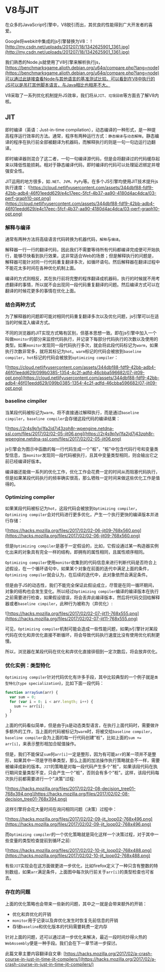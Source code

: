 # V8与JIT
在众多的JavaScript引擎中，V8脱引而出，其优良的性能得到广大开发者的喜爱。

Google将webkit中集成的js引擎替换为V8：
![http://my.csdn.net/uploads/201207/18/1342625901_1361.jpg](http://my.csdn.net/uploads/201207/18/1342625901_1361.jpg)

我们熟悉的Node.js就使用了V8引擎来解析执行js，[https://benchmarksgame.alioth.debian.org/u64q/compare.php?lang=node](https://benchmarksgame.alioth.debian.org/u64q/compare.php?lang=node)可以通过此链接查看Node与其他语言的基准测试比较。可以看到在V8中执行的JS可以是吊打其他脚本语言，与Java相比也相差不大。

V8采取了一系列优化机制提升JS效率，我们将从`JIT`、`垃圾回收`等方面去了解V8内核。

## JIT
即时编译（英语：Just-in-time compilation），动态编译的一种形式，是一种提高程序运行效率的方法。通常，程序有两种运行方式：`静态编译`与`动态解释`。静态编译的程序在执行前全部被翻译为机器码，而解释执行的则是一句一句边运行边翻译。

即时编译器则混合了这二者，一句一句编译源代码，但是会将翻译过的代码缓存起来以降低性能损耗。相对于静态编译代码，即时编译的代码可以处理延迟绑定并增强安全性。

JIT运用的地方很多，如`.NET`、`JVM`、`PyPy`等。在多个JS引擎均使用JIT技术提升js执行速度：
![https://cloud.netlifyusercontent.com/assets/344dbf88-fdf9-42bb-adb4-46f01eedd629/e4c17eec-5fcf-4b37-aa90-4180d4ac4dca/03-perf-graph10-opt.png](https://cloud.netlifyusercontent.com/assets/344dbf88-fdf9-42bb-adb4-46f01eedd629/e4c17eec-5fcf-4b37-aa90-4180d4ac4dca/03-perf-graph10-opt.png)

### 解释与编译
通常有两种方法将高级语言代码转换为机器代码，`解释`与`编译`。

解释器一行一行的翻译代码，因此我们不需要等待所有代码都编译完成便可开始执行，能够尽快看到执行效果，这非常适合Web的场景；但是解释执行的问题是，解释器可能针对同一行代码重复翻译多次，如循环语句。然后解释器在翻译过程中不能花太多时间在各种优化机制上面。

编译的方式则相反，其在执行前将完整的程序翻译成机器码，执行的时候就不用考虑翻译的事情，所以就不会出现同一段代码重复翻译的问题。然后编译方式可以在翻译的时候花更多的事情在优化上面。

### 结合两种方式

为了解释器的问题即可能对相同代码重复翻译多次以及优化问题，js引擎可以在适当的时候混入编译方式。

不同的浏览器的JIT实现方式略有区别，但基本思想一致。即在js引擎中加入一个叫做`monitor`的部分来监控代码执行，并记录下每部分代码执行的次数以及使用的类型。如果`monitor`发现同一段代码执行多次，就会将此段代码标记为`warm`，如果执行次数非常多，就将其标记为`hot`。`warm`标记的代码会被放到`baseline compiler`，`hot`标记的代码会被放到`optimizing compiler`：

![https://cloud.netlifyusercontent.com/assets/344dbf88-fdf9-42bb-adb4-46f01eedd629/099b0385-1354-4c2f-adfd-46cbba596682/07-jit09-opt.png](https://cloud.netlifyusercontent.com/assets/344dbf88-fdf9-42bb-adb4-46f01eedd629/099b0385-1354-4c2f-adfd-46cbba596682/07-jit09-opt.png)

### baseline cimpiler
当某段代码被标记为`warm`，将不直接通过解释执行，而是通过`baseline cimpiler`，`baseline compiler`会存储这段代码的编译结果：

![https://2r4s9p1yi1fa2jd7j43zph8r-wpengine.netdna-ssl.com/files/2017/02/02-05-jit06.png](https://2r4s9p1yi1fa2jd7j43zph8r-wpengine.netdna-ssl.com/files/2017/02/02-05-jit06.png)

js引擎会为图示中函数的每一行代码生成一个"桩"，"桩"中包含代码行号和变量类型信息，当`monitor`发现同一段代码被执行，且其中变量类型相同，则会输出它之前已经编译好版本。

编译器还能做一系列的优化工作，优化工作会花费一定的时间从而阻塞代码执行，但是如果某段代码执行的频率确实很高，那么牺牲一定时间来做这些优化工作是值得的。

### Optimizing compiler
如果某段代码被标记为`hot`，这段代码会被放到`Optimizing compiler`，`Optimizing compiler`会对代码进行更多优化，产生一个执行更快的编译版本并进行存储：

![https://hacks.mozilla.org/files/2017/02/02-06-jit09-768x560.png](https://hacks.mozilla.org/files/2017/02/02-06-jit09-768x560.png)

但是`Optimizing compiler`是基于一定假设的，比如，它假设通过某一构造器实例化出来的对象具有完全一样的结构，即拥有的属性相同，且属性顺序相同。

`Optimizing compiler`使用`monitor`收集到的代码信息来进行判断代码是否符合上述假设，在一个循环语句中，如果某个对象在前面的迭代中满足上面的条件，`Optimizing compiler`就会认为，在后续的迭代中，此对象依然会满足条件。

但是由于JS的动态性，我们不能完全保证此假设成立，尽管是在同一循环期间，对象的结构也会发生变化。所以经过`Optimizing compiler`编译的编译版本在执行之前需要进行检查，如果假设错误，将会丢弃此编译版本，然后将代码交回给解释器或者`baseline cimpiler`，此种行为被称为（弃优化）:

![https://hacks.mozilla.org/files/2017/02/02-07-jit11-768x555.png](https://hacks.mozilla.org/files/2017/02/02-07-jit11-768x555.png)

可见，`Optimizing compiler`机制可能会造成一些性能问题，如果js引擎针对某段代码在优化和弃优化直接不断循环，将会导致代码执行速度比没有使用优化机制更慢。

所以，浏览器在某段代码在优化和弃优化直接徘徊到一定次数后，将会放弃优化。

### 优化实例：类型特化

`Optimizing compiler`针对代码优化有许多手段，其中比较典型的一个例子就是`类型特化`(`type specialization`)，比如下面一段代码：
```js
function arraySum(arr) {
  var sum = 0;
  for (var i = 0; i < arr.length; i++) {
    sum += arr[i];
  }
}
```
上面的代码看似简单，但是由于js是动态类型语言，在执行上面代码时，需要做许多额外的工作，当上面的代码被标记为`warm`时，将被交给`baseline compiler`，`baseline compiler`会为上面的每一行代码创建"桩"，比如上面的`sum += arr[i]`，来表示整形相加合赋值操作。

但是，我们不能保证`sum`何`arr[i]`一定是整形，因为有可能`arr`的某一项并不是整形，如果其中一项是字符串类型，那么上面的加法操作执行策略就会不一样，需要被编译成新的版本。`JIT`的策略是对每一段代码产生多个"桩"，如果该段代码在执行期间变量类型不变，只会产生一个"桩"，否则会有多个"桩"。这样，该段代码每次执行前都需要进行一个"决策"过程:

![https://hacks.mozilla.org/files/2017/02/02-08-decision_tree01-768x394.png](https://hacks.mozilla.org/files/2017/02/02-08-decision_tree01-768x394.png)

这样引擎将会花大量时间在询问相同问题（决策）过程中：

![https://hacks.mozilla.org/files/2017/02/02-09-jit_loop02-768x496.png](https://hacks.mozilla.org/files/2017/02/02-09-jit_loop02-768x496.png)

而`Optimizing compiler`的一个优化策略就是简化这样一个决策过程，对于其中一些变量的类型检查提前到循环之前:

![https://hacks.mozilla.org/files/2017/02/02-10-jit_loop02-768x488.png](https://hacks.mozilla.org/files/2017/02/02-10-jit_loop02-768x488.png)

有些`JIT`实现会在这方面做更进一步优化，比如firefox定义了一种只含有整数的特别数组，如果`arr`满足条件，上面图中每次执行前关于`arr[i]`的类型检查也可省去。

### 存在的问题
上面的优化策略也会带来一些新的问题，其中之一就是会带来额外的开销：

* 优化和弃优化的开销
* `monitor`用于记录以及弃优化发生时恢复先前信息的开销
* 存储`baseline`和优化版本的代码需要耗费一定内存

针对上面的问题，还可以通过进一步优化来解决，最近一段时间炒得火热的`WebAssembly`便是一种手段。我们会在下一章节进一步探讨。

此篇文章主要内容翻译自文章:
[https://hacks.mozilla.org/2017/02/a-crash-course-in-just-in-time-jit-compilers/](https://hacks.mozilla.org/2017/02/a-crash-course-in-just-in-time-jit-compilers/)
